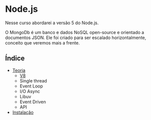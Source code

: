 # Node.js

Nesse curso abordarei a versão 5 do Node.js.

O MongoDb é um banco e dados NoSQL open-source e orientado a documentos JSON. Ele foi criado para ser escalado horizontalmente, conceito que veremos mais a frente.

## Índice

 - [Teoria](./theory.md)
   - [V8](./theory.md#v8)
   - Single thread
   - Event Loop
   - I/O Async
   - Libuv
   - Event Driven
   - API
 - [Instalação](./installation.md)
